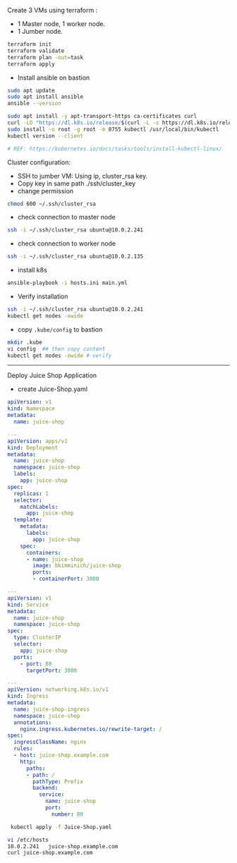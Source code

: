 Create 3 VMs using terraform :
- 1 Master node, 1 worker node.
- 1 Jumber node.

```bash
terraform init
terraform validate 
terraform plan -out=task
terraform apply
```

- Install ansible on bastion
```bash
sudo apt update
sudo apt install ansible
ansible --version

sudo apt install -y apt-transport-https ca-certificates curl
curl -LO "https://dl.k8s.io/release/$(curl -L -s https://dl.k8s.io/release/stable.txt)/bin/linux/amd64/kubectl"
sudo install -o root -g root -m 0755 kubectl /usr/local/bin/kubectl
kubectl version --client

# REF: https://kubernetes.io/docs/tasks/tools/install-kubectl-linux/
```

Cluster configuration:
- SSH to jumber VM: Using ip, cluster_rsa key.
- Copy key in same path ./ssh/cluster_key
- change permission 
```bash
chmod 600 ~/.ssh/cluster_rsa
```
- check connection to master node
```bash
ssh -i ~/.ssh/cluster_rsa ubuntu@10.0.2.241
```

- check connection to worker node
```bash
ssh -i ~/.ssh/cluster_rsa ubuntu@10.0.2.135
```

- install k8s
```bash
ansible-playbook -i hosts.ini main.yml
```

- Verify installation
```bash
ssh -i ~/.ssh/cluster_rsa ubuntu@10.0.2.241
kubectl get nodes -owide
```

- copy `.kube/config` to bastion
```bash
mkdir .kube
vi config  ## then copy content
kubectl get nodes -owide # verify
```

----------------------------------------------------------------------------------------------------------

Deploy Juice Shop Application
- create Juice-Shop.yaml
```yaml
apiVersion: v1
kind: Namespace
metadata:
  name: juice-shop

---  
apiVersion: apps/v1
kind: Deployment
metadata:
  name: juice-shop
  namespace: juice-shop  
  labels:
    app: juice-shop
spec:
  replicas: 1
  selector:
    matchLabels:
      app: juice-shop
  template:
    metadata:
      labels:
        app: juice-shop
    spec:
      containers:
      - name: juice-shop
        image: bkimminich/juice-shop
        ports:
        - containerPort: 3000

---
apiVersion: v1
kind: Service
metadata:
  name: juice-shop
  namespace: juice-shop  
spec:
  type: ClusterIP
  selector:
    app: juice-shop
  ports:
    - port: 80
      targetPort: 3000

---
apiVersion: networking.k8s.io/v1
kind: Ingress
metadata:
  name: juice-shop-ingress
  namespace: juice-shop  
  annotations:
    nginx.ingress.kubernetes.io/rewrite-target: /
spec:
  ingressClassName: nginx
  rules:
  - host: juice-shop.example.com  
    http:
      paths:
      - path: /
        pathType: Prefix
        backend:
          service:
            name: juice-shop
            port:
              number: 80    
```

```bash
 kubectl apply -f Juice-Shop.yaml

vi /etc/hosts
10.0.2.241   juice-shop.example.com  
curl juice-shop.example.com 
```

